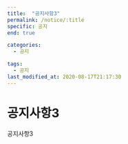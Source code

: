 ```yaml
---
title:  "공지사항3"
permalink: /notice/:title
specific: 공지
end: true

categories:
  - 공지

tags:
  - 공지
last_modified_at: 2020-08-17T21:17:30
---
```


# 공지사항3
공지사항3